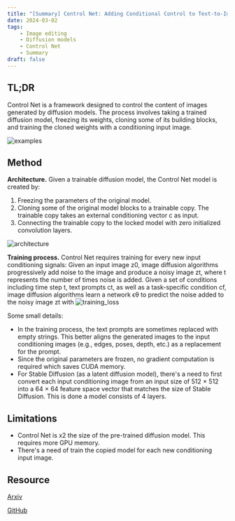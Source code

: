 ```yaml
---
title: "[Summary] Control Net: Adding Conditional Control to Text-to-Image Diffusion Models" 
date: 2024-03-02
tags: 
    - Image editing
    - Diffusion models
    - Control Net
    - Summary
draft: false 
---
```


## TL;DR
Control Net is a framework designed to control the content of images generated by diffusion models. The process involves taking a trained diffusion model, freezing its weights, cloning some of its building blocks, and training the cloned weights with a conditioning input image.

![examples](/posts/20240216_control_net/examples.png)

## Method

**Architecture.** Given a trainable diffusion model, the Control Net model is created by:
1. Freezing the parameters of the original model. 
2. Cloning some of the original model blocks to a trainable copy. The trainable copy takes an external conditioning vector c as input.
3. Connecting the trainable copy to the locked model with zero initialized convolution layers.

![architecture](/posts/20240216_control_net/architecture.png)

**Training process.** Control Net requires training for every new input conditioning signals:
Given an input image z0, image diffusion algorithms progressively add noise to the image and produce a noisy image zt, where t represents the number of times noise is added. 
Given a set of conditions including time step t, text prompts ct, as well as a task-specific condition cf, image
diffusion algorithms learn a network ϵθ to predict the noise added to the noisy image zt with
![training_loss](/posts/20240216_control_net/training_loss.png)

Some small details:
* In the training process, the text prompts are sometimes replaced with empty strings. This better aligns the generated images to the input conditioning images (e.g., edges, poses, depth, etc.) as a replacement for the prompt.
* Since the original parameters are frozen, no gradient computation is required which saves CUDA memory.
* For Stable Diffusion (as a latent diffusion model), there's a need to first convert each input conditioning image from an input size of 512 × 512 into a 64 × 64 feature space vector that matches the size of Stable Diffusion. This is done a model consists of 4 layers.

## Limitations
* Control Net is x2 the size of the pre-trained diffusion model. This requires more GPU memory.
* There's a need of train the copied model for each new conditioning input image.

## Resource
[Arxiv](https://arxiv.org/abs/2302.05543)

[GitHub](https://github.com/lllyasviel/ControlNet)
